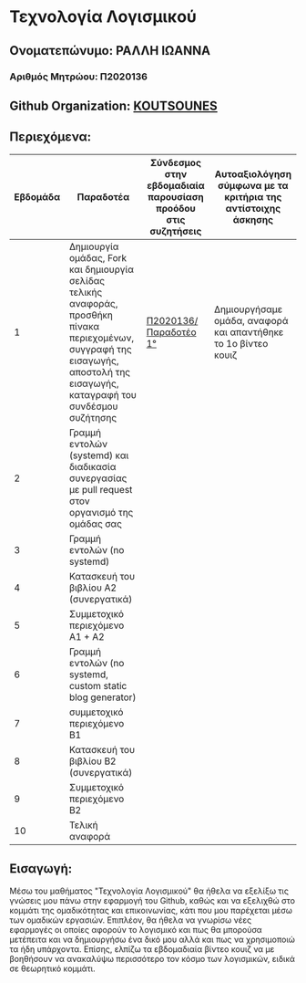 # Τεχνολογία Λογισμικού 
## Ονοματεπώνυμο: ΡΑΛΛΗ ΙΩΑΝΝΑ

### Αριθμός Μητρώου: Π2020136

## Github Organization: [KOUTSOUNES](https://github.com/KOUTSOUNES)

## Περιεχόμενα:
| Εβδομάδα | Παραδοτέα | Σύνδεσμος στην εβδομαδιαία παρουσίαση προόδου στις συζητήσεις | Αυτοαξιολόγηση σύμφωνα με τα κριτήρια της αντίστοιχης άσκησης |
| --- | --- | --- | --- |
| 1 | Δημιουργία ομάδας, Fork και δημιουργία σελίδας τελικής αναφοράς, προσθήκη πίνακα περιεχομένων, συγγραφή της εισαγωγής, αποστολή της εισαγωγής, καταγραφή του συνδέσμου συζήτησης| [Π2020136/Παραδοτέο 1°](https://github.com/courses-ionio/sw/discussions/1194) | Δημιουργήσαμε ομάδα, αναφορά και απαντήθηκε το 1ο βίντεο κουιζ |
| 2 | Γραμμή εντολών (systemd) και διαδικασία συνεργασίας με pull request στον οργανισμό της ομάδας σας | | |
| 3 | Γραμμή εντολών (no systemd) | | |
| 4 | Κατασκευή του βιβλίου Α2 (συνεργατικά) | | |
| 5 | Συμμετοχικό περιεχόμενο A1 + A2 | | |
| 6 | Γραμμή εντολών (no systemd, custom static blog generator) | | |
| 7 | συμμετοχικό περιεχόμενο B1 | | |
| 8 | Κατασκευή του βιβλίου Β2 (συνεργατικά) | | |
| 9 | Συμμετοχικό περιεχόμενο B2 | | |
| 10 | Τελική αναφορά | | |

## Εισαγωγή:
Μέσω του μαθήματος "Τεχνολογία Λογισμικού" θα ήθελα να εξελίξω τις γνώσεις μου πάνω στην εφαρμογή του Github, καθώς και να εξελιχθώ στο κομμάτι της ομαδικότητας και επικοινωνίας, κάτι που μου παρέχεται μέσω των ομαδικών εργασιών. Επιπλέον, θα ήθελα να γνωρίσω νέες εφαρμογές οι οποίες αφορούν το λογισμικό και πως θα μπορούσα μετέπειτα και να δημιουργήσω ένα δικό μου αλλά και πως να χρησιμοποιώ τα ήδη υπάρχοντα.
Επίσης, ελπίζω τα εβδομαδιαία βίντεο κουιζ να με βοηθήσουν να ανακαλύψω περισσότερο τον κόσμο των λογισμικών, ειδικά σε θεωρητικό κομμάτι.
